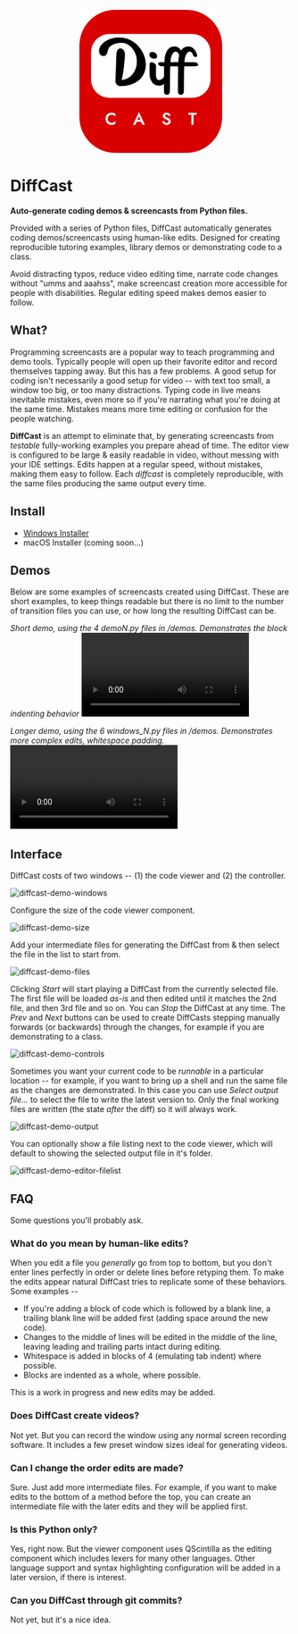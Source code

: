 <p align="center">
  <img src="diffcast/images/icon.png" />
</p>


# DiffCast

**Auto-generate coding demos & screencasts from Python files.**

Provided with a series of Python files, DiffCast automatically generates coding
demos/screencasts using human-like edits. Designed for creating reproducible
tutoring examples, library demos or demonstrating code to a class.

Avoid distracting typos, reduce video editing time, narrate code changes without "umms and aaahss",
make screencast creation more accessible for people with disabilities. Regular editing speed makes demos easier to follow.

## What?

Programming screencasts are a popular way to teach programming and demo tools. Typically people will open up their favorite editor and record themselves tapping away. But this has a few problems. A good setup for coding isn't necessarily a good setup for video -- with text too small, a window too big, or too many distractions. Typing code in live means inevitable mistakes, even more so if you're narrating what you're doing at the same time. Mistakes means more time editing or confusion for the people watching.

**DiffCast** is an attempt to eliminate that, by generating screencasts from *testable* fully-working examples you prepare ahead of time. The editor view is configured to be large & easily readable in video, without messing with your IDE settings. Edits happen at a regular speed, without mistakes, making them easy to follow. Each _diffcast_ is completely reproducible, with the same files producing the same output every time.

## Install

* [Windows Installer](https://download.mfitzp.com/DiffCast.exe)
* macOS Installer (coming soon...)

## Demos

Below are some examples of screencasts created using DiffCast. These are short examples, to keep things readable but there is no limit to the number of transition files you can use, or how long the resulting DiffCast can be.

_Short demo, using the 4 demoN.py files in /demos. Demonstrates the block indenting behavior_
<video src="https://user-images.githubusercontent.com/126239/151127893-5c98ba8d-c431-4a25-bb1f-e0b33645a2b6.mp4"></video>

_Longer demo, using the 6 windows_N.py files in /demos. Demonstrates more complex edits, whitespace padding._
<video src="https://user-images.githubusercontent.com/126239/151128026-531c46db-30cb-466a-a836-8818718a2b13.mp4"></video>


## Interface

DiffCast costs of two windows -- (1) the code viewer and (2) the controller.

![diffcast-demo-windows](https://user-images.githubusercontent.com/126239/151141472-ee71096a-d9d1-4843-9614-aef323e398ec.png)

Configure the size of the code viewer component.

![diffcast-demo-size](https://user-images.githubusercontent.com/126239/151141490-ddc18d73-1116-478d-a848-a1dccecd2cbe.png)

Add your intermediate files for generating the DiffCast from & then select the file in the list to start from.

![diffcast-demo-files](https://user-images.githubusercontent.com/126239/151141504-084c6789-6be7-4151-977f-a32b44cbf62c.png)

Clicking *Start* will start playing a DiffCast from the currently selected file. The first file will be loaded *as-is* and then edited until it matches the 2nd file, and then 3rd file and so on. You can *Stop* the DiffCast at any time. The *Prev* and *Next* buttons can be used to create DiffCasts stepping manually forwards (or backwards) through the changes, for example if you are demonstrating to a class.

![diffcast-demo-controls](https://user-images.githubusercontent.com/126239/151141563-b2a0d9f9-8773-4eb8-9409-79c943b9248f.png)

Sometimes you want your current code to be *runnable* in a particular location -- for example, if you want to bring up a shell and run the same file as the changes are demonstrated. In this case you can use *Select output file...* to select the file to write the latest version to. Only the final working files are written (the state *after* the diff) so it will always work.

![diffcast-demo-output](https://user-images.githubusercontent.com/126239/151141588-b2f84633-6239-4c50-a929-afde83b55ca6.png)

You can optionally show a file listing next to the code viewer, which will default to showing the selected output file in it's folder.

![diffcast-demo-editor-filelist](https://user-images.githubusercontent.com/126239/151141686-41bab266-7c15-464c-b73e-2bfce1a48e61.png)

## FAQ

Some questions you'll probably ask.

### What do you mean by human-like edits?

When you edit a file you *generally* go from top to bottom, but you don't enter lines perfectly in order or delete lines before retyping them. To make the edits appear natural DiffCast tries to replicate some of these behaviors. Some examples --

* If you're adding a block of code which is followed by a blank line, a trailing blank line will be added first (adding space around the new code).
* Changes to the middle of lines will be edited in the middle of the line, leaving leading and trailing parts intact during editing.
* Whitespace is added in blocks of 4 (emulating tab indent) where possible.
* Blocks are indented as a whole, where possible.

This is a work in progress and new edits may be added.

### Does DiffCast create videos?

Not yet. But you can record the window using any normal screen recording software. It includes a few preset window sizes ideal for generating videos.

### Can I change the order edits are made?

Sure. Just add more intermediate files. For example, if you want to make edits to the bottom of a method before the top, you can create an intermediate file with the later edits and they will be applied first.

### Is this Python only?

Yes, right now. But the viewer component uses QScintilla as the editing component which includes lexers for many other languages. Other language support and syntax highlighting configuration will be added in a later version, if there is interest.

### Can you DiffCast through git commits?

Not yet, but it's a nice idea.
